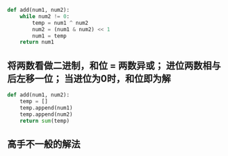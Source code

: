 
```python
def add(num1, num2):
	while num2 != 0:
		temp = num1 ^ num2
		num2 = (num1 & num2) << 1
		num1 = temp
	return num1
```

## 将两数看做二进制，和位 = 两数异或； 进位两数相与后左移一位； 当进位为0时，和位即为解

```python
def add(num1, num2):
	temp = []
	temp.append(num1)
	temp.append(num2)
	return sum(temp)
```
 ## 高手不一般的解法
